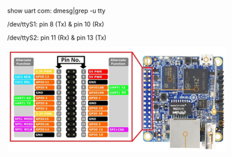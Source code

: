 show uart com: dmesg|grep -u tty

/dev/ttyS1: pin 8 (Tx) & pin 10 (Rx)

/dev/ttyS2: pin 11 (Rx) & pin 13 (Tx)

![Orange Pi Zero Pinout](https://github.com/minhhieuec/Orange_Pi_Zero/blob/master/Serial%20Test/O03j0.jpg)
